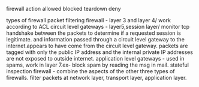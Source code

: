 firewall action
	allowed
	blocked
	teardown
	deny

types of firewall
	packet filtering firewall - layer 3 and layer 4/ work according to ACL
	circuit level gateways - layer5,session layer/ monitor tcp handshake between the packets to determine if a requested session is legitimate. and information passed through a circuit level gateway to the internet.appears to have come from the circuit level gateway. packets are tagged with only the public IP address and the internal private IP addresses are not exposed to outside internet. 
	application level gateways - used in spams, work in layer 7.ex- block spam by reading the msg in mail.
	stateful inspection firewall - combine the aspects of the other three types of firewalls. filter packets at network layer, transport layer, application layer.